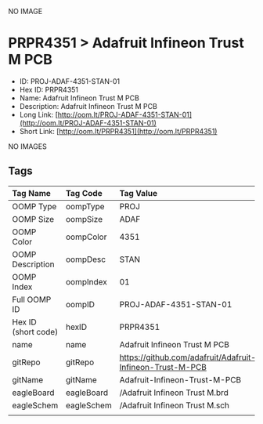 


  
NO IMAGE  
# PRPR4351 > Adafruit Infineon Trust M PCB

- ID: PROJ-ADAF-4351-STAN-01
- Hex ID: PRPR4351
- Name: Adafruit Infineon Trust M PCB
- Description: Adafruit Infineon Trust M PCB
- Long Link: [http://oom.lt/PROJ-ADAF-4351-STAN-01](http://oom.lt/PROJ-ADAF-4351-STAN-01)
- Short Link: [http://oom.lt/PRPR4351](http://oom.lt/PRPR4351)
  
NO IMAGES  
## Tags
  

|Tag Name|Tag Code|Tag Value|
| :--- | :--- | :--- |
|OOMP Type|oompType|PROJ|
|OOMP Size|oompSize|ADAF|
|OOMP Color|oompColor|4351|
|OOMP Description|oompDesc|STAN|
|OOMP Index|oompIndex|01|
|Full OOMP ID|oompID|PROJ-ADAF-4351-STAN-01|
|Hex ID (short code)|hexID|PRPR4351|
|name|name|Adafruit Infineon Trust M PCB|
|gitRepo|gitRepo|https://github.com/adafruit/Adafruit-Infineon-Trust-M-PCB|
|gitName|gitName|Adafruit-Infineon-Trust-M-PCB|
|eagleBoard|eagleBoard|/Adafruit Infineon Trust M.brd|
|eagleSchem|eagleSchem|/Adafruit Infineon Trust M.sch|
||||
